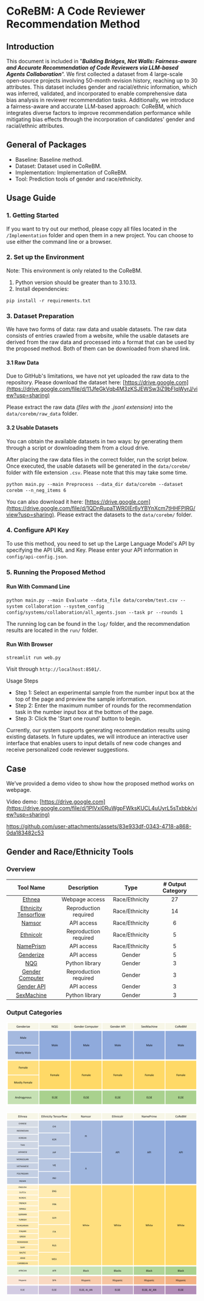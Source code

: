 # CoReBM: A Code Reviewer Recommendation Method

## Introduction
This document is included in "***Building Bridges, Not Walls: Fairness-aware and Accurate Recommendation of Code Reviewers via LLM-based Agents Collaboration***“. We first collected a dataset from 4 large-scale open-source projects involving 50-month revision history, reaching up to 30 attributes. This dataset includes gender and racial/ethnic information, which was inferred, validated, and incorporated to enable comprehensive data bias analysis in reviewer recommendation tasks. Additionally, we introduce a fairness-aware and accurate LLM-based approach: CoReBM, which integrates diverse factors to improve recommendation performance while mitigating bias effects through the incorporation of candidates' gender and racial/ethnic attributes.

## General of Packages
- Baseline: Baseline method.
- Dataset: Dataset used in CoReBM.
- Implementation: Implementation of CoReBM.
- Tool: Prediction tools of gender and race/ethnicity.

## Usage Guide

### 1. Getting Started
If you want to try out our method, please copy all files located in the `/Implementation` folder and open them in a new project. You can choose to use either the command line or a browser.

### 2. Set up the Environment
Note: This environment is only related to the CoReBM.
1. Python version should be greater than to 3.10.13.
2. Install dependencies:
```shell
pip install -r requirements.txt
```

### 3. Dataset Preparation

We have two forms of data: raw data and usable datasets. The raw data consists of entries crawled from a website, while the usable datasets are derived from the raw data and processed into a format that can be used by the proposed method. Both of them can be downloaded from shared link.

#### 3.1 Raw Data
Due to GitHub's limitations, we have not yet uploaded the raw data to the repository. Please download the dataset here: [https://drive.google.com](https://drive.google.com/file/d/11JfeGkVqb4M3zKSJEWSw3iZ9bFIqWyrJ/view?usp=sharing)

Please extract the raw data *(files with the .jsonl extension)* into the `data/corebm/raw_data` folder.

#### 3.2 Usable Datasets

You can obtain the available datasets in two ways: by generating them through a script or downloading them from a cloud drive.

After placing the raw data files in the correct folder, run the script below. Once executed, the usable datasets will be generated in the `data/corebm/` folder with file extension `.csv`. Please note that this may take some time.

```shell
python main.py --main Preprocess --data_dir data/corebm --dataset corebm --n_neg_items 6
```

You can also download it here: [https://drive.google.com](https://drive.google.com/file/d/1QDnRupaTWR0IEr6yYBYnXcm7tHHFPIRG/view?usp=sharing). Please extract the datasets to the `data/corebm/` folder.

### 4. Configure API Key

To use this method, you need to set up the Large Language Model's API by specifying the API URL and Key. Please enter your API information in `config/api-config.json`.

### 5. Running the Proposed Method

#### Run With Command Line

```shell
python main.py --main Evaluate --data_file data/corebm/test.csv --system collaboration --system_config config/systems/collaboration/all_agents.json --task pr --rounds 1
```

The running log can be found in the `log/` folder, and the recommendation results are located in the `run/` folder.

#### Run With Browser

```shell
streamlit run web.py
```

Visit through `http://localhost:8501/`.

Usage Steps
- Step 1: Select an experimental sample from the number input box at the top of the page and preview the sample information.
- Step 2: Enter the maximum number of rounds for the recommendation task in the number input box at the bottom of the page.
- Step 3: Click the 'Start one round' button to begin.

Currently, our system supports generating recommendation results using existing datasets. In future updates, we will introduce an interactive user interface that enables users to input details of new code changes and receive personalized code reviewer suggestions.

## Case

We’ve provided a demo video to show how the proposed method works on webpage.

Video demo: [https://drive.google.com](https://drive.google.com/file/d/1PlVxi0RuWgpFWksKUCL4uUyrL5sTxbbk/view?usp=sharing)


https://github.com/user-attachments/assets/83e933df-0343-4718-a868-0da183482c53


## Gender and Race/Ethnicity Tools

### Overview

|                          Tool Name                           |      Description      |      Type      | # Output Category |
| :----------------------------------------------------------: | :-------------------: | :------------: | :---------------: |
| [Ethnea](http://abel.lis.illinois.edu/cgi-bin/ethnea/search.py) |    Webpage access     | Race/Ethnicity |        27         |
| [Ethnicity Tensorflow](https://github.com/63coldnoodle/ethnicity-tensorflow) | Reproduction required | Race/Ethnicity |        14         |
|                [Namsor](https://namsor.app/)                 |      API access       | Race/Ethnicity |         6         |
|     [Ethnicolr](https://github.com/appeler/ethnicolr_v2)     | Reproduction required | Race/Ethnicity |         5         |
|           [NamePrism](https://www.name-prism.com/)           |      API access       | Race/Ethnicity |         5         |
|              [Genderize](https://genderize.io/)              |      API access       |     Gender     |         5         |
|    [NQG](https://github.com/ianvanbuskirk/nomquamgender)     |    Python library     |     Gender     |         3         |
| [Gender Computer](https://github.com/tue-mdse/genderComputer) | Reproduction required |     Gender     |         3         |
|            [Gender API](https://gender-api.com/)             |      API access       |     Gender     |         3         |
|      [SexMachine](https://pypi.org/project/SexMachine/)      |    Python library     |     Gender     |         3         |

### Output Categories

![Gender](./assets/Gender.png)

![RaceEthnicity](./assets/RaceEthnicity.png)

